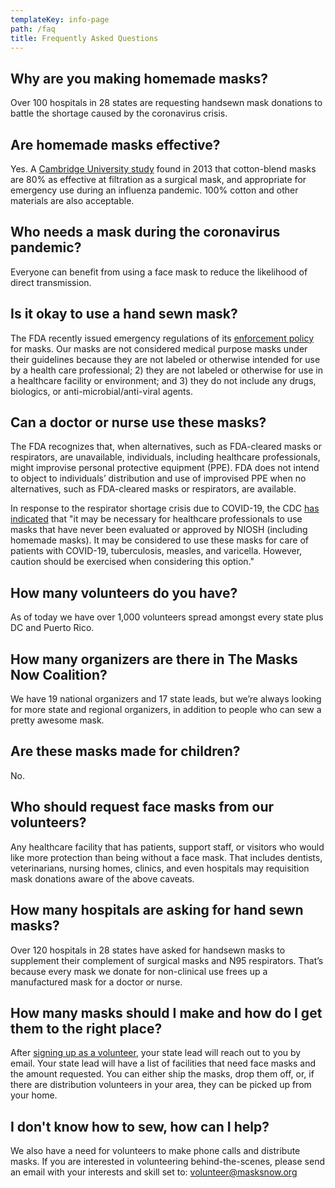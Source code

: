 ```yaml
---
templateKey: info-page
path: /faq
title: Frequently Asked Questions
---
```

## Why are you making homemade masks? 

Over 100 hospitals in 28 states are requesting handsewn mask donations to battle the shortage caused by the coronavirus crisis. 

## Are homemade masks effective?

Yes. A [Cambridge University study](https://www.documentcloud.org/documents/6818856-Testing-the-Efficacy-of-Homemade-Masks-2013.html#pages) found in 2013 that cotton-blend masks are 80% as effective at filtration as a surgical mask, and appropriate for emergency use during an influenza pandemic. 100% cotton and other materials are also acceptable.

## Who needs a mask during the coronavirus pandemic? 

Everyone can benefit from using a face mask to reduce the likelihood of direct transmission.

## Is it okay to use a hand sewn mask?

The FDA recently issued emergency regulations of its [enforcement policy](https://www.fda.gov/regulatory-information/search-fda-guidance-documents/enforcement-policy-face-masks-and-respirators-during-coronavirus-disease-covid-19-public-health) for masks. Our masks are not considered medical purpose masks under their guidelines because they are not labeled or otherwise intended for use by a health care professional; 2) they are not labeled or otherwise for use in a healthcare facility or environment; and 3) they do not include any drugs, biologics, or anti-microbial/anti-viral agents.

## Can a doctor or nurse use these masks? 

The FDA recognizes that, when alternatives, such as FDA-cleared masks or respirators, are unavailable, individuals, including healthcare professionals, might improvise personal protective equipment (PPE). FDA does not intend to object to individuals’ distribution and use of improvised PPE when no alternatives, such as FDA-cleared masks or respirators, are available. 

In response to the respirator shortage crisis due to COVID-19, the CDC [has indicated](https://www.cdc.gov/coronavirus/2019-ncov/hcp/respirators-strategy/crisis-alternate-strategies.html) that "it may be necessary for healthcare professionals to use masks that have never been evaluated or approved by NIOSH (including homemade masks).  It may be considered to use these masks for care of patients with COVID-19, tuberculosis, measles, and varicella. However, caution should be exercised when considering this option."

## How many volunteers do you have?

As of today we have over 1,000 volunteers spread amongst every state plus DC and Puerto Rico.

## How many organizers are there in The Masks Now Coalition?

We have 19 national organizers and 17 state leads, but we’re always looking for more state and regional organizers, in addition to people who can sew a pretty awesome mask.

## Are these masks made for children?

No.

## Who should request face masks from our volunteers?

Any healthcare facility that has patients, support staff, or visitors who would like more protection than being without a face mask. That includes dentists, veterinarians, nursing homes, clinics, and even hospitals may requisition mask donations aware of the above caveats.

## How many hospitals are asking for hand sewn masks?

Over 120 hospitals in 28 states have asked for handsewn masks to supplement their complement of surgical masks and N95 respirators. That’s because every mask we donate for non-clinical use frees up a manufactured mask for a doctor or nurse.

## How many masks should I make and how do I get them to the right place?

After [signing up as a volunteer](http://masksnow.org/volunteer-signup), your state lead will reach out to you by email. Your state lead will have a list of facilities that need face masks and the amount requested. You can either ship the masks, drop them off, or, if there are distribution volunteers in your area, they can be picked up from your home.

## I don't know how to sew, how can I help?

We also have a need for volunteers to make phone calls and distribute masks. If you are interested in volunteering behind-the-scenes, please send an email with your interests and skill set to: [volunteer@masksnow.org](mailto:volunteer@masksnow.org)
